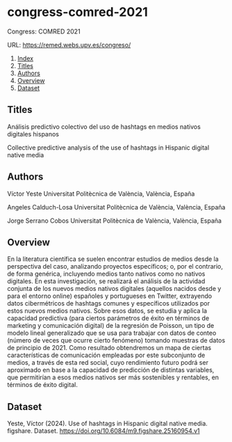 # congress-comred-2021
Congress: COMRED 2021

URL: https://remed.webs.upv.es/congreso/

1. [Index](#congress-cimed-2021)
2. [Titles](#titles)
3. [Authors](#authors)
4. [Overview](#overview)
5. [Dataset](#dataset)

## Titles

Análisis predictivo colectivo del uso de hashtags en medios nativos digitales hispanos

Collective predictive analysis of the use of hashtags in Hispanic digital native media

## Authors

Víctor Yeste
Universitat Politècnica de València, València, España

Angeles Calduch-Losa
Universitat Politècnica de València, València, España

Jorge Serrano Cobos
Universitat Politècnica de València, València, España

## Overview

En la literatura científica se suelen encontrar estudios de medios desde la perspectiva del caso, analizando proyectos específicos; o, por el contrario, de forma genérica, incluyendo medios tanto nativos como no nativos digitales. En esta investigación, se realizará el análisis de la actividad conjunta de los nuevos medios nativos digitales (aquellos nacidos desde y para el entorno online) españoles y portugueses en Twitter, extrayendo datos cibermétricos de hashtags comunes y específicos utilizados por estos nuevos medios nativos. Sobre esos datos, se estudia y aplica la capacidad predictiva (para ciertos parámetros de éxito en términos de marketing y comunicación digital) de la regresión de Poisson, un tipo de modelo lineal generalizado que se usa para trabajar con datos de conteo (número de veces que ocurre cierto fenómeno) tomando muestras de datos de principio de 2021. Como resultado obtendremos un mapa de ciertas características de comunicación empleadas por este subconjunto de medios, a través de esta red social, cuyo rendimiento futuro podrá ser aproximado en base a la capacidad de predicción de distintas variables, que permitirían a esos medios nativos ser más sostenibles y rentables, en términos de éxito digital.

## Dataset

Yeste, Víctor (2024). Use of hashtags in Hispanic digital native media. figshare. Dataset. https://doi.org/10.6084/m9.figshare.25160954.v1
